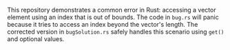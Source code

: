This repository demonstrates a common error in Rust: accessing a vector element using an index that is out of bounds.  The code in `bug.rs` will panic because it tries to access an index beyond the vector's length. The corrected version in `bugSolution.rs` safely handles this scenario using `get()` and optional values.